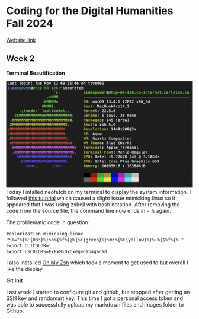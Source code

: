 # Coding for the Digital Humanities Fall 2024

[Website link](https://dh-coding-docs.netlify.app/)

## Week 2

**Terminal Beautification**

![neofetch example on my machine](images/neofetch-example.png) 
Today I intalled neofetch on my terminal to display the system information. I followed [this tutorial](https://www.howtogeek.com/use-color-with-macs-terminal-to-add-flair-and-function/) which caused a slight issue mimicking linux so it appeared that I was using zshell with bash notation. After removing the code from the source file, the command line now ends in ```~ %``` again.

The problematic code in question:
```
#colorization mimicking linux
PS1="%{%F{033}%}%n%{%f%}@%{%F{green}%}%m:%{%F{yellow}%}%~%{$%f%}% "
export CLICOLOR=1
export LSCOLORS=ExFxBxDxCxegedabagacad
```

I also installed [Oh My Zsh](https://ohmyz.sh/#install) which took a moment to get used to but overall I like the display.

**Git Init**

Last week I started to configure git and github, but stopped after getting an SSH key and randomart key. This time I got a personal access token and was able to successfully upload my markdown files and images folder to Github. 



